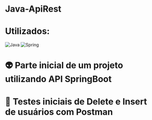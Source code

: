 # Java-ApiRest

# Utilizados:
![Java](https://img.shields.io/badge/java-%23ED8B00.svg?style=for-the-badge&logo=openjdk&logoColor=white) ![Spring](https://img.shields.io/badge/spring-%236DB33F.svg?style=for-the-badge&logo=spring&logoColor=white)

👽 Parte inicial de um projeto utilizando API SpringBoot
====

👀 Testes iniciais de Delete e Insert de usuários com Postman
===
